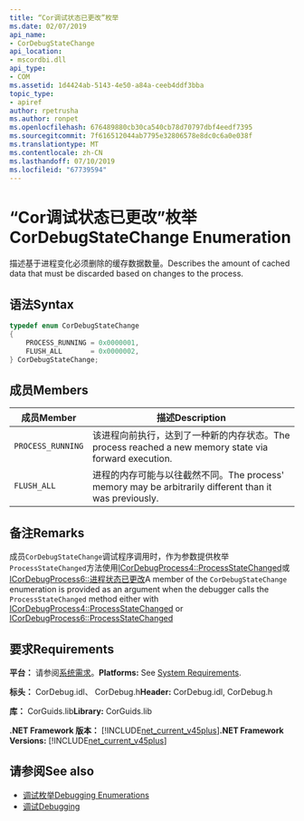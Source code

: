```yaml
---
title: “Cor调试状态已更改”枚举
ms.date: 02/07/2019
api_name:
- CorDebugStateChange
api_location:
- mscordbi.dll
api_type:
- COM
ms.assetid: 1d4424ab-5143-4e50-a84a-ceeb4ddf3bba
topic_type:
- apiref
author: rpetrusha
ms.author: ronpet
ms.openlocfilehash: 676489880cb30ca540cb78d70797dbf4eedf7395
ms.sourcegitcommit: 7f616512044ab7795e32806578e8dc0c6a0e038f
ms.translationtype: MT
ms.contentlocale: zh-CN
ms.lasthandoff: 07/10/2019
ms.locfileid: "67739594"
---
```

# <a name="cordebugstatechange-enumeration"></a><span data-ttu-id="946f2-102">“Cor调试状态已更改”枚举</span><span class="sxs-lookup"><span data-stu-id="946f2-102">CorDebugStateChange Enumeration</span></span>

<span data-ttu-id="946f2-103">描述基于进程变化必须删除的缓存数据数量。</span><span class="sxs-lookup"><span data-stu-id="946f2-103">Describes the amount of cached data that must be discarded based on changes to the process.</span></span>

## <a name="syntax"></a><span data-ttu-id="946f2-104">语法</span><span class="sxs-lookup"><span data-stu-id="946f2-104">Syntax</span></span>

```cpp
typedef enum CorDebugStateChange
{
    PROCESS_RUNNING = 0x0000001,
    FLUSH_ALL       = 0x0000002,
} CorDebugStateChange;
```

## <a name="members"></a><span data-ttu-id="946f2-105">成员</span><span class="sxs-lookup"><span data-stu-id="946f2-105">Members</span></span>

| <span data-ttu-id="946f2-106">成员</span><span class="sxs-lookup"><span data-stu-id="946f2-106">Member</span></span>            | <span data-ttu-id="946f2-107">描述</span><span class="sxs-lookup"><span data-stu-id="946f2-107">Description</span></span>                                                              |
| ----------------- | ------------------------------------------------------------------------ |
| `PROCESS_RUNNING` | <span data-ttu-id="946f2-108">该进程向前执行，达到了一种新的内存状态。</span><span class="sxs-lookup"><span data-stu-id="946f2-108">The process reached a new memory state via forward execution.</span></span>            |
| `FLUSH_ALL`       | <span data-ttu-id="946f2-109">进程的内存可能与以往截然不同。</span><span class="sxs-lookup"><span data-stu-id="946f2-109">The process' memory may be arbitrarily different than it was previously.</span></span> |

## <a name="remarks"></a><span data-ttu-id="946f2-110">备注</span><span class="sxs-lookup"><span data-stu-id="946f2-110">Remarks</span></span>

 <span data-ttu-id="946f2-111">成员`CorDebugStateChange`调试程序调用时，作为参数提供枚举`ProcessStateChanged`方法使用[ICorDebugProcess4::ProcessStateChanged](icordebugprocess4-processstatechanged-method.md)或[ICorDebugProcess6::进程状态已更改](icordebugprocess6-processstatechanged-method.md)</span><span class="sxs-lookup"><span data-stu-id="946f2-111">A member of the `CorDebugStateChange` enumeration is provided as an argument when the debugger calls the `ProcessStateChanged` method either with [ICorDebugProcess4::ProcessStateChanged](icordebugprocess4-processstatechanged-method.md) or [ICorDebugProcess6::ProcessStateChanged](icordebugprocess6-processstatechanged-method.md)</span></span>

## <a name="requirements"></a><span data-ttu-id="946f2-112">要求</span><span class="sxs-lookup"><span data-stu-id="946f2-112">Requirements</span></span>

 <span data-ttu-id="946f2-113">**平台：** 请参阅[系统需求](../../../../docs/framework/get-started/system-requirements.md)。</span><span class="sxs-lookup"><span data-stu-id="946f2-113">**Platforms:** See [System Requirements](../../../../docs/framework/get-started/system-requirements.md).</span></span>

 <span data-ttu-id="946f2-114">**标头：** CorDebug.idl、 CorDebug.h</span><span class="sxs-lookup"><span data-stu-id="946f2-114">**Header:** CorDebug.idl, CorDebug.h</span></span>

 <span data-ttu-id="946f2-115">**库：** CorGuids.lib</span><span class="sxs-lookup"><span data-stu-id="946f2-115">**Library:** CorGuids.lib</span></span>

 <span data-ttu-id="946f2-116">**.NET Framework 版本：** [!INCLUDE[net_current_v45plus](../../../../includes/net-current-v20plus-md.md)]</span><span class="sxs-lookup"><span data-stu-id="946f2-116">**.NET Framework Versions:** [!INCLUDE[net_current_v45plus](../../../../includes/net-current-v20plus-md.md)]</span></span>

## <a name="see-also"></a><span data-ttu-id="946f2-117">请参阅</span><span class="sxs-lookup"><span data-stu-id="946f2-117">See also</span></span>

- [<span data-ttu-id="946f2-118">调试枚举</span><span class="sxs-lookup"><span data-stu-id="946f2-118">Debugging Enumerations</span></span>](debugging-enumerations.md)
- [<span data-ttu-id="946f2-119">调试</span><span class="sxs-lookup"><span data-stu-id="946f2-119">Debugging</span></span>](index.md)
